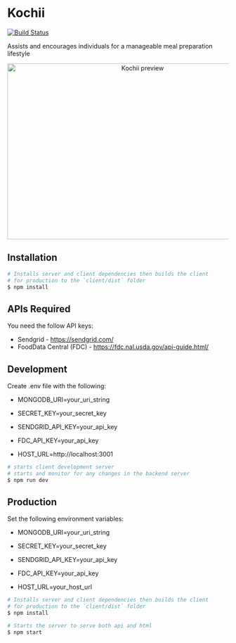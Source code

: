 # Kochii

[![Build Status](https://travis-ci.com/jeffreyrampineda/kochii.svg?branch=master)](https://travis-ci.com/jeffreyrampineda/kochii)

Assists and encourages individuals for a manageable meal preparation lifestyle

<p align="center">
    <a href="https://kochii.app">
        <img width="600" height="400" src="https://i.ibb.co/tBGVzKG/kochii-mockup.jpg" alt="Kochii preview">
    </a>
</p>

## Installation

```bash
# Installs server and client dependencies then builds the client
# for production to the `client/dist` folder
$ npm install
```

## APIs Required

You need the follow API keys:

* Sendgrid - https://sendgrid.com/
* FoodData Central (FDC) - https://fdc.nal.usda.gov/api-guide.html/

## Development

Create .env file with the following:

* MONGODB_URI=your_uri_string

* SECRET_KEY=your_secret_key

* SENDGRID_API_KEY=your_api_key

* FDC_API_KEY=your_api_key

* HOST_URL=http://localhost:3001

```bash
# starts client development server
# starts and monitor for any changes in the backend server
$ npm run dev
```

## Production

Set the following environment variables:

* MONGODB_URI=your_uri_string

* SECRET_KEY=your_secret_key

* SENDGRID_API_KEY=your_api_key

* FDC_API_KEY=your_api_key

* HOST_URL=your_host_url

```bash
# Installs server and client dependencies then builds the client
# for production to the `client/dist` folder
$ npm install

# Starts the server to serve both api and html
$ npm start
```
